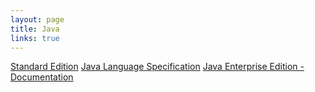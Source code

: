 ```yaml
---
layout: page
title: Java
links: true
---
```


[Standard Edition](http://docs.oracle.com/javase/tutorial/)
[Java Language Specification](https://docs.oracle.com/javase/specs/jls/se8/jls8.pdf)
[Java Enterprise Edition - Documentation](https://docs.oracle.com/javaee/7/JEETT.pdf)



